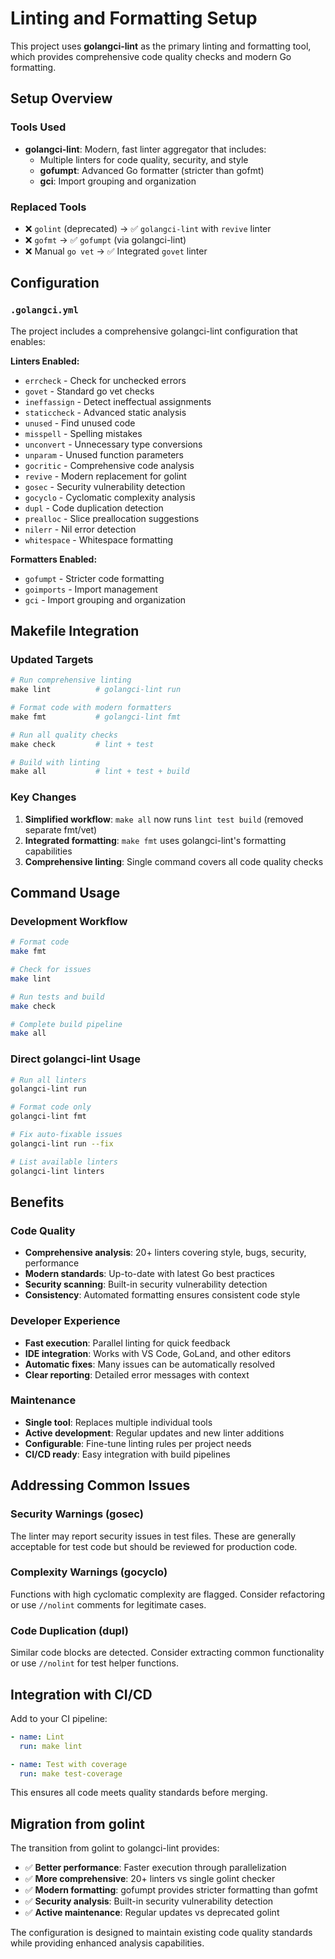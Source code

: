 # Linting and Formatting Setup

This project uses **golangci-lint** as the primary linting and formatting tool, which provides comprehensive code quality checks and modern Go formatting.

## Setup Overview

### Tools Used

- **golangci-lint**: Modern, fast linter aggregator that includes:
  - Multiple linters for code quality, security, and style
  - **gofumpt**: Advanced Go formatter (stricter than gofmt)
  - **gci**: Import grouping and organization

### Replaced Tools

- ❌ `golint` (deprecated) → ✅ `golangci-lint` with `revive` linter
- ❌ `gofmt` → ✅ `gofumpt` (via golangci-lint)
- ❌ Manual `go vet` → ✅ Integrated `govet` linter

## Configuration

### `.golangci.yml`

The project includes a comprehensive golangci-lint configuration that enables:

**Linters Enabled:**

- `errcheck` - Check for unchecked errors
- `govet` - Standard go vet checks
- `ineffassign` - Detect ineffectual assignments
- `staticcheck` - Advanced static analysis
- `unused` - Find unused code
- `misspell` - Spelling mistakes
- `unconvert` - Unnecessary type conversions
- `unparam` - Unused function parameters
- `gocritic` - Comprehensive code analysis
- `revive` - Modern replacement for golint
- `gosec` - Security vulnerability detection
- `gocyclo` - Cyclomatic complexity analysis
- `dupl` - Code duplication detection
- `prealloc` - Slice preallocation suggestions
- `nilerr` - Nil error detection
- `whitespace` - Whitespace formatting

**Formatters Enabled:**

- `gofumpt` - Stricter code formatting
- `goimports` - Import management
- `gci` - Import grouping and organization

## Makefile Integration

### Updated Targets

```makefile
# Run comprehensive linting
make lint          # golangci-lint run

# Format code with modern formatters
make fmt           # golangci-lint fmt

# Run all quality checks
make check         # lint + test

# Build with linting
make all           # lint + test + build
```

### Key Changes

1. **Simplified workflow**: `make all` now runs `lint test build` (removed separate fmt/vet)
2. **Integrated formatting**: `make fmt` uses golangci-lint's formatting capabilities
3. **Comprehensive linting**: Single command covers all code quality checks

## Command Usage

### Development Workflow

```bash
# Format code
make fmt

# Check for issues
make lint

# Run tests and build
make check

# Complete build pipeline
make all
```

### Direct golangci-lint Usage

```bash
# Run all linters
golangci-lint run

# Format code only
golangci-lint fmt

# Fix auto-fixable issues
golangci-lint run --fix

# List available linters
golangci-lint linters
```

## Benefits

### Code Quality

- **Comprehensive analysis**: 20+ linters covering style, bugs, security, performance
- **Modern standards**: Up-to-date with latest Go best practices
- **Security scanning**: Built-in security vulnerability detection
- **Consistency**: Automated formatting ensures consistent code style

### Developer Experience

- **Fast execution**: Parallel linting for quick feedback
- **IDE integration**: Works with VS Code, GoLand, and other editors
- **Automatic fixes**: Many issues can be automatically resolved
- **Clear reporting**: Detailed error messages with context

### Maintenance

- **Single tool**: Replaces multiple individual tools
- **Active development**: Regular updates and new linter additions
- **Configurable**: Fine-tune linting rules per project needs
- **CI/CD ready**: Easy integration with build pipelines

## Addressing Common Issues

### Security Warnings (gosec)

The linter may report security issues in test files. These are generally acceptable for test code but should be reviewed for production code.

### Complexity Warnings (gocyclo)

Functions with high cyclomatic complexity are flagged. Consider refactoring or use `//nolint` comments for legitimate cases.

### Code Duplication (dupl)

Similar code blocks are detected. Consider extracting common functionality or use `//nolint` for test helper functions.

## Integration with CI/CD

Add to your CI pipeline:

```yaml
- name: Lint
  run: make lint

- name: Test with coverage
  run: make test-coverage
```

This ensures all code meets quality standards before merging.

## Migration from golint

The transition from golint to golangci-lint provides:

- ✅ **Better performance**: Faster execution through parallelization
- ✅ **More comprehensive**: 20+ linters vs single golint checker
- ✅ **Modern formatting**: gofumpt provides stricter formatting than gofmt
- ✅ **Security analysis**: Built-in security vulnerability detection
- ✅ **Active maintenance**: Regular updates vs deprecated golint

The configuration is designed to maintain existing code quality standards while providing enhanced analysis capabilities.
